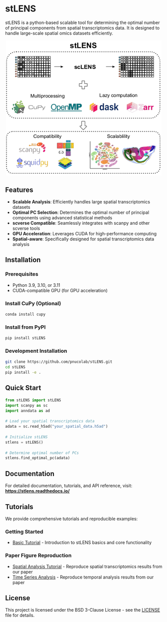 # stLENS

stLENS is a python-based scalable tool for determining the optimal number of principal components from spatial transcriptomics data.
It is designed to handle large-scale spatial omics datasets efficiently.

<p align="center">
  <img src="images.png" width="500px">
</p>

## Features

- **Scalable Analysis**: Efficiently handles large spatial transcriptomics datasets
- **Optimal PC Selection**: Determines the optimal number of principal components using advanced statistical methods
- **scverse Compatible**: Seamlessly integrates with scanpy and other scverse tools
- **GPU Acceleration**: Leverages CUDA for high-performance computing
- **Spatial-aware**: Specifically designed for spatial transcriptomics data analysis

## Installation

### Prerequisites
- Python 3.9, 3.10, or 3.11
- CUDA-compatible GPU (for GPU acceleration)

### Install CuPy (Optional)
```bash
conda install cupy
```

### Install from PyPI
```bash
pip install stLENS
```

### Development Installation
```bash
git clone https://github.com/pnucolab/stLENS.git
cd stLENS
pip install -e .
```

## Quick Start

```python
from stLENS import stLENS
import scanpy as sc
import anndata as ad

# Load your spatial transcriptomics data
adata = sc.read_h5ad("your_spatial_data.h5ad")

# Initialize stLENS
stlens = stLENS()

# Determine optimal number of PCs
stlens.find_optimal_pc(adata)
```

## Documentation

For detailed documentation, tutorials, and API reference, visit:
**https://stlens.readthedocs.io/**

## Tutorials

We provide comprehensive tutorials and reproducible examples:

### Getting Started
- [Basic Tutorial](https://github.com/pnucolab/stLENS-tutorials/blob/main/tutorial.ipynb) - Introduction to stLENS basics and core functionality

### Paper Figure Reproduction
- [Spatial Analysis Tutorial](https://github.com/pnucolab/stLENS-tutorials/blob/main/spatial_notebook.ipynb) - Reproduce spatial transcriptomics results from our paper
- [Time Series Analysis](https://github.com/pnucolab/stLENS-tutorials/blob/main/time_notebook.ipynb) - Reproduce temporal analysis results from our paper


## License

This project is licensed under the BSD 3-Clause License - see the [LICENSE](LICENSE) file for details.
